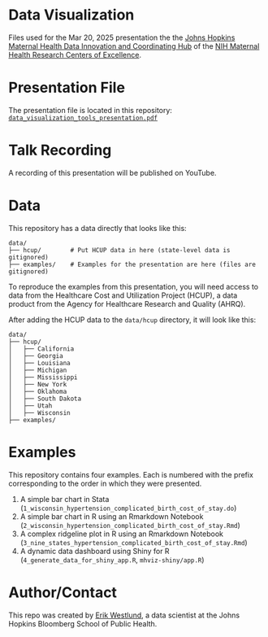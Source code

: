 # Data Visualization

Files used for the Mar 20, 2025 presentation the the [Johns Hopkins Maternal Health Data Innovation and Coordinating Hub](https://maternalhealthhub.jhu.edu/johns-hopkins-university) of the [NIH Maternal Health Research Centers of Excellence](https://www.nih.gov/news-events/news-releases/nih-establishes-maternal-health-research-centers-excellence).

# Presentation File

The presentation file is located in this repository: [`data_visualization_tools_presentation.pdf`](https://github.com/erikwestlund/mhviz-tools/blob/main/data_visualization_tools_presentation.pdf)

# Talk Recording

A recording of this presentation will be published on YouTube. 

# Data

This repository has a data directly that looks like this:

```
data/
├── hcup/        # Put HCUP data in here (state-level data is gitignored)
├── examples/    # Examples for the presentation are here (files are gitignored)
```

To reproduce the examples from this presentation, you will need access to data from the Healthcare Cost and Utilization Project (HCUP), a data product from the Agency for Healthcare Research and Quality (AHRQ).

After adding the HCUP data to the `data/hcup` directory, it will look like this:

```
data/
├── hcup/
│   ├── California
│   ├── Georgia
│   ├── Louisiana
│   ├── Michigan
│   ├── Mississippi
│   ├── New York
│   ├── Oklahoma
│   ├── South Dakota
│   ├── Utah
│   ├── Wisconsin
├── examples/
```

# Examples

This repository contains four examples. Each is numbered with the prefix corresponding to the order in which they were presented.

1. A simple bar chart in Stata (`1_wisconsin_hypertension_complicated_birth_cost_of_stay.do`)
2. A simple bar chart in R using an Rmarkdown Notebook (`2_wisconsin_hypertension_complicated_birth_cost_of_stay.Rmd`)
3. A complex ridgeline plot in R using an Rmarkdown Notebook (`3_nine_states_hypertension_complicated_birth_cost_of_stay.Rmd`)
4. A dynamic data dashboard using Shiny for R (`4_generate_data_for_shiny_app.R`, `mhviz-shiny/app.R`)

# Author/Contact

This repo was created by [Erik Westlund](ewestlund@jhu.edu), a data scientist at the Johns Hopkins Bloomberg School of Public Health.

